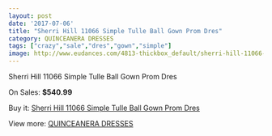 ```yaml
---
layout: post
date: '2017-07-06'
title: "Sherri Hill 11066 Simple Tulle Ball Gown Prom Dres"
category: QUINCEANERA DRESSES
tags: ["crazy","sale","dres","gown","simple"]
image: http://www.eudances.com/4813-thickbox_default/sherri-hill-11066-simple-tulle-ball-gown-prom-dres.jpg
---
```

Sherri Hill 11066 Simple Tulle Ball Gown Prom Dres

On Sales: **$540.99**
<a href="https://www.eudances.com/en/quinceanera-dresses/1626-sherri-hill-11066-simple-tulle-ball-gown-prom-dres.html"><amp-img layout="responsive" width="600" height="600" src="//www.eudances.com/4813-thickbox_default/sherri-hill-11066-simple-tulle-ball-gown-prom-dres.jpg" alt="Sherri Hill 11066 Simple Tulle Ball Gown Prom Dres 0" /></a>
<a href="https://www.eudances.com/en/quinceanera-dresses/1626-sherri-hill-11066-simple-tulle-ball-gown-prom-dres.html"><amp-img layout="responsive" width="600" height="600" src="//www.eudances.com/4814-thickbox_default/sherri-hill-11066-simple-tulle-ball-gown-prom-dres.jpg" alt="Sherri Hill 11066 Simple Tulle Ball Gown Prom Dres 1" /></a>

Buy it: [Sherri Hill 11066 Simple Tulle Ball Gown Prom Dres](https://www.eudances.com/en/quinceanera-dresses/1626-sherri-hill-11066-simple-tulle-ball-gown-prom-dres.html "Sherri Hill 11066 Simple Tulle Ball Gown Prom Dres")

View more: [QUINCEANERA DRESSES](https://www.eudances.com/en/17-quinceanera-dresses "QUINCEANERA DRESSES")